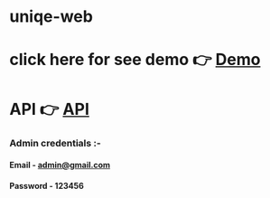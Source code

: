 # uniqe-web

# click here for see demo 👉 [Demo](https://stupendous-sable-21c1bf.netlify.app/)

# API 👉 [API](https://unique-api.onrender.com/)

### Admin credentials :-

#### Email - admin@gmail.com
#### Password - 123456
